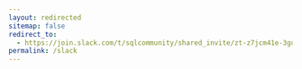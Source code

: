 ```yaml
---
layout: redirected
sitemap: false
redirect_to:
  - https://join.slack.com/t/sqlcommunity/shared_invite/zt-z7jcm41e-3goWNp0ZrNth_O~UwOpJzg
permalink: /slack
---
```

